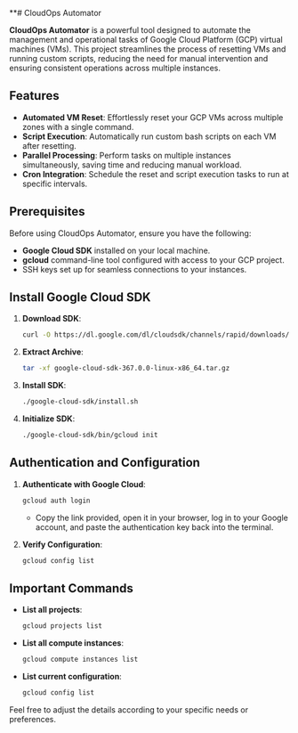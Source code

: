 **# CloudOps Automator

**CloudOps Automator** is a powerful tool designed to automate the management and operational tasks of Google Cloud Platform (GCP) virtual machines (VMs). This project streamlines the process of resetting VMs and running custom scripts, reducing the need for manual intervention and ensuring consistent operations across multiple instances.

## Features

- **Automated VM Reset**: Effortlessly reset your GCP VMs across multiple zones with a single command.
- **Script Execution**: Automatically run custom bash scripts on each VM after resetting.
- **Parallel Processing**: Perform tasks on multiple instances simultaneously, saving time and reducing manual workload.
- **Cron Integration**: Schedule the reset and script execution tasks to run at specific intervals.

## Prerequisites

Before using CloudOps Automator, ensure you have the following:

- **Google Cloud SDK** installed on your local machine.
- **gcloud** command-line tool configured with access to your GCP project.
- SSH keys set up for seamless connections to your instances.

## Install Google Cloud SDK

1. **Download SDK**:
    ```bash
    curl -O https://dl.google.com/dl/cloudsdk/channels/rapid/downloads/google-cloud-sdk-367.0.0-linux-x86_64.tar.gz
    ```

2. **Extract Archive**:
    ```bash
    tar -xf google-cloud-sdk-367.0.0-linux-x86_64.tar.gz
    ```

3. **Install SDK**:
    ```bash
    ./google-cloud-sdk/install.sh
    ```

4. **Initialize SDK**:
    ```bash
    ./google-cloud-sdk/bin/gcloud init
    ```

## Authentication and Configuration

1. **Authenticate with Google Cloud**:
    ```bash
    gcloud auth login
    ```
    - Copy the link provided, open it in your browser, log in to your Google account, and paste the authentication key back into the terminal.

2. **Verify Configuration**:
    ```bash
    gcloud config list
    ```

## Important Commands

- **List all projects**:
    ```bash
    gcloud projects list
    ```

- **List all compute instances**:
    ```bash
    gcloud compute instances list
    ```

- **List current configuration**:
    ```bash
    gcloud config list
    ```

Feel free to adjust the details according to your specific needs or preferences.
